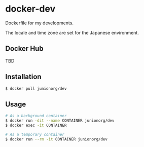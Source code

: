 # docker-dev

Dockerfile for my developments.

The locale and time zone are set for the Japanese environment.

## Docker Hub

TBD

## Installation

```bash
$ docker pull junionorg/dev
```

## Usage

```bash
# As a background container
$ docker run -dit --name CONTAINER junionorg/dev
$ docker exec -it CONTAINER

# As a temporary container
$ docker run --rm -it CONTAINER junionorg/dev
```

